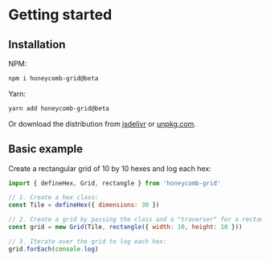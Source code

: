 # Getting started

## Installation

NPM:

```bash
npm i honeycomb-grid@beta
```

Yarn:

```bash
yarn add honeycomb-grid@beta
```

Or download the distribution from [jsdelivr](https://cdn.jsdelivr.net/npm/honeycomb-grid@beta) or [unpkg.com](https://unpkg.com/honeycomb-grid@beta).

## Basic example

Create a rectangular grid of 10 by 10 hexes and log each hex:

```javascript
import { defineHex, Grid, rectangle } from 'honeycomb-grid'

// 1. Create a hex class:
const Tile = defineHex({ dimensions: 30 })

// 2. Create a grid by passing the class and a "traverser" for a rectangular-shaped grid:
const grid = new Grid(Tile, rectangle({ width: 10, height: 10 }))

// 3. Iterate over the grid to log each hex:
grid.forEach(console.log)
```
